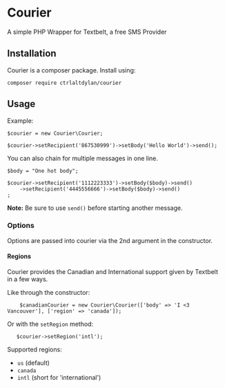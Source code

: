 # Courier
A simple PHP Wrapper for Textbelt, a free SMS Provider

## Installation

Courier is a composer package. Install using:

```
composer require ctrlaltdylan/courier
```

## Usage

Example:
````
$courier = new Courier\Courier;

$courier->setRecipient('867530999')->setBody('Hello World')->send();
````

You can also chain for multiple messages in one line.

````
$body = "One hot body";

$courier->setRecipient('1112223333')->setBody($body)->send()
	->setRecipient('4445556666')->setBody($body)->send()
;
````

**Note:** Be sure to use `send()` before starting another message.

### Options

Options are passed into courier via the 2nd argument in the constructor.

#### Regions

Courier provides the Canadian and International support given by Textbelt in a few ways.


Like through the constructor:
```
    $canadianCourier = new Courier\Courier(['body' => 'I <3 Vancouver'], ['region' => 'canada']);
```

Or with the `setRegion` method:
```
   $courier->setRegion('intl');
```

Supported regions:

* `us` (default)
* `canada`
* `intl` (short for 'international')
